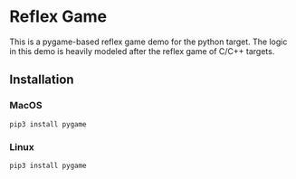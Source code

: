 # Reflex Game
This is a pygame-based reflex game demo for the python target.
The logic in this demo is heavily modeled after the reflex game of C/C++ targets.

## Installation
### MacOS
```
pip3 install pygame
```

### Linux
```
pip3 install pygame
```